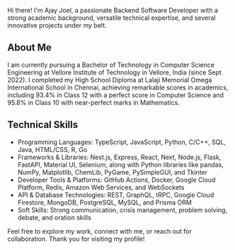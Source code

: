 Hi there! I'm Ajay Joel, a passionate Backend Software Developer with a strong academic background, versatile technical expertise, and several innovative projects under my belt. 

## About Me
I am currently pursuing a Bachelor of Technology in Computer Science Engineering at Vellore Institute of Technology in Vellore, India (since Sept 2022). I completed my High School Diploma at Lalaji Memorial Omega International School in Chennai, achieving remarkable scores in academics, including 93.4% in Class 12 with a perfect score in Computer Science and 95.8% in Class 10 with near-perfect marks in Mathematics.

## Technical Skills
- Programming Languages: TypeScript, JavaScript, Python, C/C++, SQL, Java, HTML/CSS, R, Go
- Frameworks & Libraries: Nest.js, Express, React, Next, Node.js, Flask, FastAPI, Material UI, Selenium, along with Python libraries like pandas, NumPy, Matplotlib, ChemLib, PyGame, PySimpleGUI, and Tkinter
- Developer Tools & Platforms: GitHub Actions, Docker, Google Cloud Platform, Redis, Amazon Web Services, and WebSockets
- API & Database Technologies: REST, GraphQL, tRPC, Google Cloud Firestore, MongoDB, PostgreSQL, MySQL, and Prisma ORM
- Soft Skills: Strong communication, crisis management, problem solving, debate, and oration skills

Feel free to explore my work, connect with me, or reach out for collaboration. Thank you for visiting my profile!

